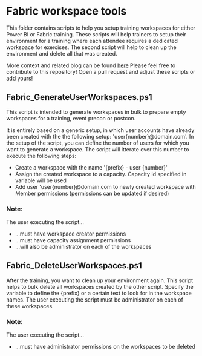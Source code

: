 # Fabric workspace tools
This folder contains scripts to help you setup training workspaces for either Power BI or Fabric training. 
These scripts will help trainers to setup their environment for a training where each attendee requires a dedicated workspace for exercises. The second script will help to clean up the environment and delete all that was created. 

More context and related blog can be found [here](https://data-marc.com/2025/02/11/behind-the-scenes-how-i-automated-my-fabric-workshop-training/)
Please feel free to contribute to this repository! Open a pull request and adjust these scripts or add yours! 


## Fabric_GenerateUserWorkspaces.ps1
This script is intended to generate workspaces in bulk to prepare empty workspaces for a training, event precon or postcon. 

It is entirely based on a generic setup, in which user accounts have already been created with the the following setup: 'user{number}@domain.com'. In the setup of the script, you can define the number of users for which you want to generate a workspace. The script will itterate over this number to execute the following steps: 
- Create a workspace with the name '{prefix} - user {number}' 
- Assign the created workspace to a capacity. Capacity Id specified in variable will be used
- Add user 'user{number}@domain.com to newly created workspace with Member permissions (permissions can be updated if desired)

### Note:
The user executing the script...
- ...must have workspace creator permissions
- ...must have capacity assignment permissions
- ...will also be administrator on each of the workspaces


## Fabric_DeleteUserWorkspaces.ps1
After the training, you want to clean up your environment again. This script helps to bulk delete all workspaces created by the other script. Specify the variable to define the {prefix} or a certain text to look for in the workspace names. The user executing the script must be administrator on each of these workspaces. 

### Note: 
The user executing the script...
- ...must have administrator permissions on the workspaces to be deleted
